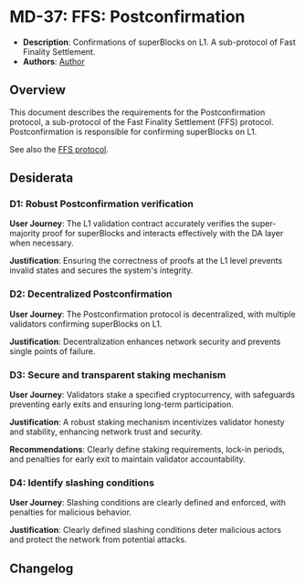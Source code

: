 # MD-37: FFS: Postconfirmation

- **Description**: Confirmations of superBlocks on L1. A sub-protocol of Fast Finality Settlement.
- **Authors**: [Author](mailto:author@email.com)

## Overview

This document describes the requirements for the Postconfirmation protocol, a sub-protocol of the Fast Finality Settlement (FFS) protocol. Postconfirmation is responsible for confirming superBlocks on L1.

See also the [FFS protocol](../mip-34/README.md).

## Desiderata

### D1: Robust Postconfirmation verification

**User Journey**: The L1 validation contract accurately verifies the super-majority proof for superBlocks and interacts effectively with the DA layer when necessary.

**Justification**: Ensuring the correctness of proofs at the L1 level prevents invalid states and secures the system's integrity.

### D2: Decentralized Postconfirmation

**User Journey**: The Postconfirmation protocol is decentralized, with multiple validators confirming superBlocks on L1.

**Justification**: Decentralization enhances network security and prevents single points of failure.

### D3: Secure and transparent staking mechanism

**User Journey**: Validators stake a specified cryptocurrency, with safeguards preventing early exits and ensuring long-term participation.

**Justification**: A robust staking mechanism incentivizes validator honesty and stability, enhancing network trust and security.

**Recommendations**: Clearly define staking requirements, lock-in periods, and penalties for early exit to maintain validator accountability.

### D4: Identify slashing conditions

**User Journey**: Slashing conditions are clearly defined and enforced, with penalties for malicious behavior.

**Justification**: Clearly defined slashing conditions deter malicious actors and protect the network from potential attacks.

## Changelog
